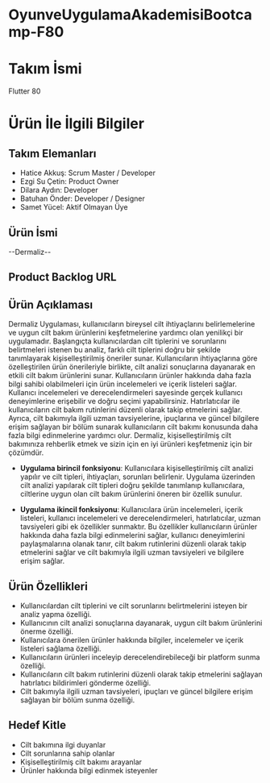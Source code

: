 # OyunveUygulamaAkademisiBootcamp-F80
# **Takım İsmi**

Flutter 80

# Ürün İle İlgili Bilgiler

## Takım Elemanları

- Hatice Akkuş: Scrum Master / Developer
- Ezgi Su Çetin: Product Owner
- Dilara Aydın: Developer
- Batuhan Önder: Developer / Designer
- Samet Yücel: Aktif Olmayan Üye

## Ürün İsmi

--Dermaliz--

## Product Backlog URL


## Ürün Açıklaması

Dermaliz Uygulaması, kullanıcıların bireysel cilt ihtiyaçlarını belirlemelerine ve uygun cilt bakım ürünlerini keşfetmelerine yardımcı olan yenilikçi bir uygulamadır. Başlangıçta kullanıcılardan cilt tiplerini ve sorunlarını belirtmeleri istenen bu analiz, farklı cilt tiplerini doğru bir şekilde tanımlayarak kişiselleştirilmiş öneriler sunar. Kullanıcıların ihtiyaçlarına göre özelleştirilen ürün önerileriyle birlikte, cilt analizi sonuçlarına dayanarak en etkili cilt bakım ürünlerini sunar. Kullanıcıların ürünler hakkında daha fazla bilgi sahibi olabilmeleri için ürün incelemeleri ve içerik listeleri sağlar. Kullanıcı incelemeleri ve derecelendirmeleri sayesinde gerçek kullanıcı deneyimlerine erişebilir ve doğru seçimi yapabilirsiniz. Hatırlatıcılar ile kullanıcıların cilt bakım rutinlerini düzenli olarak takip etmelerini sağlar. Ayrıca, cilt bakımıyla ilgili uzman tavsiyelerine, ipuçlarına ve güncel bilgilere erişim sağlayan bir bölüm sunarak kullanıcıların cilt bakımı konusunda daha fazla bilgi edinmelerine yardımcı olur. Dermaliz, kişiselleştirilmiş cilt bakımınıza rehberlik etmek ve sizin için en iyi ürünleri keşfetmeniz için bir çözümdür.


- **Uygulama birincil fonksiyonu**: Kullanıcılara kişiselleştirilmiş cilt analizi yapılır ve cilt tipleri, ihtiyaçları, sorunları belirlenir. Uygulama üzerinden cilt analizi yapılarak cilt tipleri doğru şekilde tanımlanıp kullanıcılara, ciltlerine uygun olan cilt bakım ürünlerini öneren bir özellik sunulur.


- **Uygulama ikincil fonksiyonu**: Kullanıcılara ürün incelemeleri, içerik listeleri, kullanıcı incelemeleri ve derecelendirmeleri, hatırlatıcılar, uzman tavsiyeleri gibi ek özellikler sunmaktır. Bu özellikler kullanıcıların ürünler hakkında daha fazla bilgi edinmelerini sağlar, kullanıcı deneyimlerini paylaşmalarına olanak tanır, cilt bakım rutinlerini düzenli olarak takip etmelerini sağlar ve cilt bakımıyla ilgili uzman tavsiyeleri ve bilgilere erişim sağlar.

## Ürün Özellikleri

- Kullanıcılardan cilt tiplerini ve cilt sorunlarını belirtmelerini isteyen bir analiz yapma özelliği.
- Kullanıcının cilt analizi sonuçlarına dayanarak, uygun cilt bakım ürünlerini önerme özelliği.
- Kullanıcılara önerilen ürünler hakkında bilgiler, incelemeler ve içerik listeleri sağlama özelliği.
- Kullanıcıların ürünleri inceleyip derecelendirebileceği bir platform sunma özelliği.
- Kullanıcıların cilt bakım rutinlerini düzenli olarak takip etmelerini sağlayan hatırlatıcı bildirimleri gönderme özelliği.
- Cilt bakımıyla ilgili uzman tavsiyeleri, ipuçları ve güncel bilgilere erişim sağlayan bir bölüm sunma özelliği.


## Hedef Kitle

- Cilt bakımına ilgi duyanlar
- Cilt sorunlarına sahip olanlar
- Kişiselleştirilmiş cilt bakımı arayanlar
- Ürünler hakkında bilgi edinmek isteyenler


